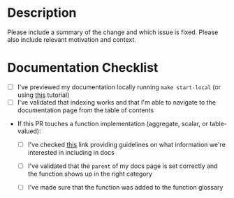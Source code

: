 # Description
Please include a summary of the change and which issue is fixed. Please also include relevant motivation and context.

# Documentation Checklist
- [ ] I've previewed my documentation locally running `make start-local` (or using [this](https://docs.github.com/en/pages/setting-up-a-github-pages-site-with-jekyll/testing-your-github-pages-site-locally-with-jekyll) tutorial) 
- [ ] I've validated that indexing works and that I'm able to navigate to the documentation page from the table of contents
- If this PR touches a function implementation (aggregate, scalar, or table-valued):
    - [ ] I've checked [this](https://github.com/firebolt-analytics/firebolt-docs-staging/blob/gh-pages/.github/ISSUE_TEMPLATE/new-function-template.md) link providing guidelines on what information we're interested in including in docs
    - [ ] I've validated that the `parent` of my docs page is set correctly and the function shows up in the right category
    - [ ] I've made sure that the function was added to the function glossary

